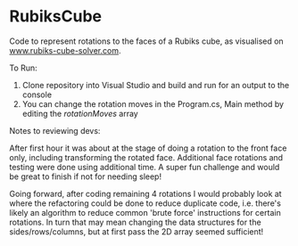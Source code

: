 # RubiksCube

Code to represent rotations to the faces of a Rubiks cube, as visualised on www.rubiks-cube-solver.com.

To Run:
1) Clone repository into Visual Studio and build and run for an output to the console
2) You can change the rotation moves in the Program.cs, Main method by editing the *rotationMoves* array

Notes to reviewing devs:

After first hour it was about at the stage of doing a rotation to the front face only, including transforming the rotated face. Additional face rotations and testing were done using additional time. A super fun challenge and would be great to finish if not for needing sleep!

Going forward, after coding remaining 4 rotations I would probably look at where the refactoring could be done to reduce duplicate code, i.e. there's likely an algorithm to reduce common 'brute force' instructions for certain rotations. In turn that may mean changing the data structures for the sides/rows/columns, but at first pass the 2D array seemed sufficient!
